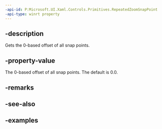```yaml
---
-api-id: P:Microsoft.UI.Xaml.Controls.Primitives.RepeatedZoomSnapPoint.Offset
-api-type: winrt property
---
```


## -description

Gets the 0-based offset of all snap points.

## -property-value

The 0-based offset of all snap points. The default is 0.0.

## -remarks

## -see-also

## -examples

